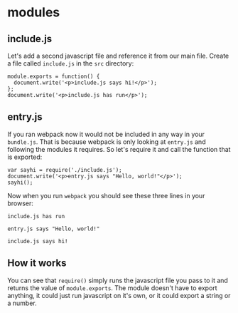 # modules

## include.js

Let's add a second javascript file and reference it from our main file.
Create a file called `include.js` in the `src` directory:

    module.exports = function() {
      document.write('<p>include.js says hi!</p>');  
    };
    document.write('<p>include.js has run</p>');

## entry.js

If you ran webpack now it would not be included in any way in your `bundle.js`.
That is because webpack is only looking at `entry.js` and following the
modules it requires.  So let's require it and call the function that is 
exported:

    var sayhi = require('./include.js');
    document.write('<p>entry.js says "Hello, world!"</p>');
    sayhi();

Now when you run `webpack` you should see these three lines in your browser:

    include.js has run

    entry.js says "Hello, world!"

    include.js says hi!

## How it works

You can see that `require()` simply runs the javascript file you pass
to it and returns the value of `module.exports`.  The module doesn't have
to export anything, it could just run javascript on it's own, or it could
export a string or a number.
